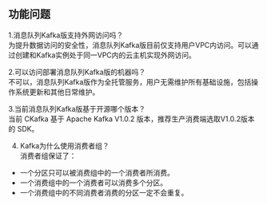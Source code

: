 ## 功能问题

1.消息队列Kafka版支持外网访问吗？</br>
为提升数据访问的安全性，消息队列Kafka版目前仅支持用户VPC内访问。可以通过创建和Kafka实例处于同一VPC内的云主机实现外网访问。</br>

2.可以访问部署消息队列Kafka版的机器吗？</br>
不可以，消息队列Kafka版作为全托管服务，用户无需维护所有基础设施，包括操作系统更新和其他日常维护。</br>

3.当前消息队列Kafka版基于开源哪个版本？</br>
当前 CKafka 基于 Apache Kafka V1.0.2 版本，推荐生产消费端选取V1.0.2版本的 SDK。</br>

4.	Kafka为什么使用消费者组？</br>
消费者组保证了：
-	一个分区只可以被消费组中的一个消费者所消费。
-	一个消费组中的一个消费者可以消费多个分区。
-	一个消费组中的不同消费者消费的分区一定不会重复。
